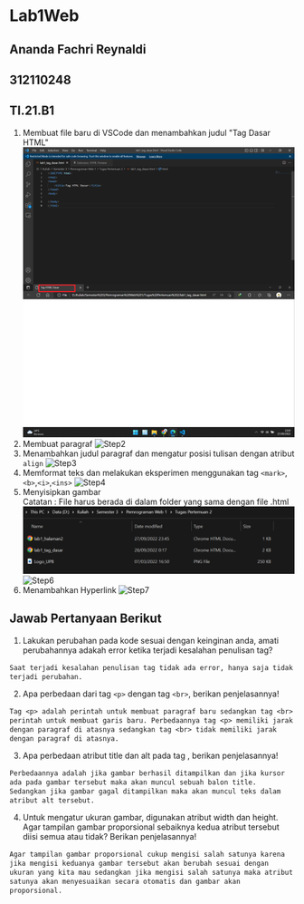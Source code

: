# Lab1Web
## Ananda Fachri Reynaldi
## 312110248
## TI.21.B1

1. Membuat file baru di VSCode dan menambahkan judul "Tag Dasar HTML"
![Step1](SS/SS1.png)
2. Membuat paragraf 
![Step2](SS/SS2.png)
3. Menambahkan judul paragraf dan mengatur posisi tulisan dengan atribut `align`
![Step3](SS/SS3.png)
4. Memformat teks dan melakukan eksperimen menggunakan tag `<mark>`,`<b>`,`<i>`,`<ins>`
![Step4](SS/SS4.png)
5. Menyisipkan gambar <br />
Catatan : File harus berada di dalam folder yang sama dengan file .html
![Step5](SS/SS7.png) <br />
![Step6](SS/SS5.png)
6. Menambahkan Hyperlink
![Step7](SS/SS6.png)

## Jawab Pertanyaan Berikut
1. Lakukan perubahan pada kode sesuai dengan keinginan anda, amati perubahannya adakah error ketika terjadi kesalahan penulisan tag?
```
Saat terjadi kesalahan penulisan tag tidak ada error, hanya saja tidak terjadi perubahan.
```
2. Apa perbedaan dari tag `<p>` dengan tag `<br>`, berikan penjelasannya!
```
Tag <p> adalah perintah untuk membuat paragraf baru sedangkan tag <br> perintah untuk membuat garis baru. Perbedaannya tag <p> memiliki jarak dengan paragraf di atasnya sedangkan tag <br> tidak memiliki jarak dengan paragraf di atasnya. 
```
3. Apa perbedaan atribut title dan alt pada tag <img>, berikan penjelasannya!
```
Perbedaannya adalah jika gambar berhasil ditampilkan dan jika kursor ada pada gambar tersebut maka akan muncul sebuah balon title. Sedangkan jika gambar gagal ditampilkan maka akan muncul teks dalam atribut alt tersebut.
```
4. Untuk mengatur ukuran gambar, digunakan atribut width dan height. Agar tampilan gambar proporsional sebaiknya kedua atribut tersebut diisi semua atau tidak? Berikan penjelasannya!
```
Agar tampilan gambar proporsional cukup mengisi salah satunya karena jika mengisi keduanya gambar tersebut akan berubah sesuai dengan ukuran yang kita mau sedangkan jika mengisi salah satunya maka atribut satunya akan menyesuaikan secara otomatis dan gambar akan proporsional.
```
